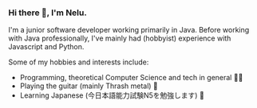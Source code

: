 ### Hi there 👋, I'm Nelu.

I'm a junior software developer working primarily in Java.
Before working with Java professionally, I've mainly had (hobbyist) experience with Javascript and Python.


Some of my hobbies and interests include:
 * Programming, theoretical Computer Science and tech in general 👨‍💻
 * Playing the guitar (mainly Thrash metal) 🎸
 * Learning Japanese (今日本語能力試験N5を勉強します) 🗾
 
